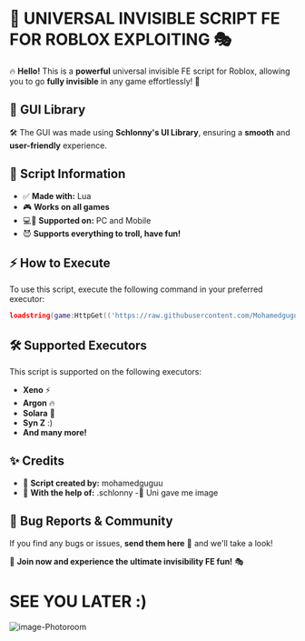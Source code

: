 # 🚀 UNIVERSAL INVISIBLE SCRIPT FE FOR ROBLOX EXPLOITING 🎭

🔥 **Hello!** This is a **powerful** universal invisible FE script for Roblox, allowing you to go **fully invisible** in any game effortlessly! 💨

## 🎨 GUI Library
🛠️ The GUI was made using **Schlonny's UI Library**, ensuring a **smooth** and **user-friendly** experience.

## 📜 Script Information
- ✅ **Made with:** Lua
- 🎮 **Works on all games**
- 💻📱 **Supported on:** PC and Mobile
- 😈 **Supports everything to troll, have fun!**

## ⚡ How to Execute
To use this script, execute the following command in your preferred executor:
```lua
loadstring(game:HttpGet(('https://raw.githubusercontent.com/Mohamedguguu/invisible-V1-BY-MU/refs/heads/main/Maincode'),true))()
```

## 🛠️ Supported Executors
This script is supported on the following executors:
- **Xeno** ⚡
- **Argon** 🔥
- **Solara** 🌟
- **Syn Z** :)
- **And many more!**

## ✨ Credits
- 👑 **Script created by:** mohamedguguu
- 🤝 **With the help of:** .schlonny
-🤝 Uni gave me image 

## 🐞 Bug Reports & Community
If you find any bugs or issues, **send them here** 📩 and we'll take a look! 

🎉 **Join now and experience the ultimate invisibility FE fun!** 🎭

# SEE YOU LATER :)


![image-Photoroom](https://github.com/user-attachments/assets/d2d417a6-2b8c-474d-9701-07bd02dff145)
